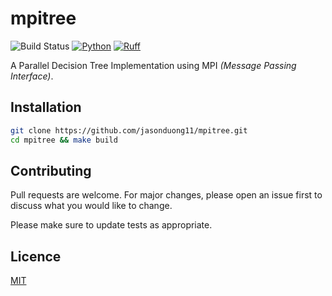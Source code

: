 # mpitree

![Build Status](https://github.com/jasonduong11/mpitree/workflows/Lint/badge.svg)
[![Python](https://img.shields.io/badge/Python-3.12-3776AB.svg?style=flat&logo=python&logoColor=white)](https://www.python.org)
[![Ruff](https://img.shields.io/endpoint?url=https://raw.githubusercontent.com/astral-sh/ruff/main/assets/badge/v2.json)](https://github.com/astral-sh/ruff)

A Parallel Decision Tree Implementation using MPI *(Message Passing Interface)*.

## Installation

```bash
git clone https://github.com/jasonduong11/mpitree.git
cd mpitree && make build
```

## Contributing

Pull requests are welcome. For major changes, please open an issue first to discuss what you would like to change.

Please make sure to update tests as appropriate.

## Licence

[MIT](https://github.com/JasonDuoong/mpitree/blob/main/LICENSE)

